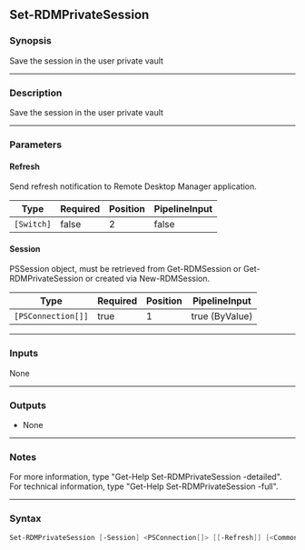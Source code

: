 Set-RDMPrivateSession
---------------------

### Synopsis
Save the session in the user private vault

---

### Description

Save the session in the user private vault

---

### Parameters
#### **Refresh**
Send refresh notification to Remote Desktop Manager application.

|Type      |Required|Position|PipelineInput|
|----------|--------|--------|-------------|
|`[Switch]`|false   |2       |false        |

#### **Session**
PSSession object, must be retrieved from Get-RDMSession or Get-RDMPrivateSession or created via New-RDMSession.

|Type              |Required|Position|PipelineInput |
|------------------|--------|--------|--------------|
|`[PSConnection[]]`|true    |1       |true (ByValue)|

---

### Inputs
None

---

### Outputs
* None

---

### Notes
For more information, type "Get-Help Set-RDMPrivateSession -detailed". For technical information, type "Get-Help Set-RDMPrivateSession -full".

---

### Syntax
```PowerShell
Set-RDMPrivateSession [-Session] <PSConnection[]> [[-Refresh]] [<CommonParameters>]
```
